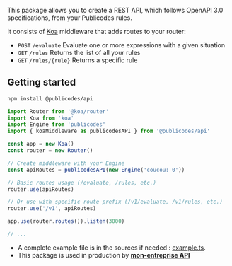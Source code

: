 This package allows you to create a REST API, which follows OpenAPI 3.0 specifications, from your Publicodes rules.

It consists of [Koa](https://github.com/koajs/koa) middleware that adds routes to your router:

- `POST` `/evaluate` Evaluate one or more expressions with a given situation
- `GET` `/rules` Returns the list of all your rules
- `GET` `/rules/{rule}` Returns a specific rule

## Getting started

```bash
npm install @publicodes/api
```

```ts
import Router from '@koa/router'
import Koa from 'koa'
import Engine from 'publicodes'
import { koaMiddleware as publicodesAPI } from '@publicodes/api'

const app = new Koa()
const router = new Router()

// Create middleware with your Engine
const apiRoutes = publicodesAPI(new Engine('coucou: 0'))

// Basic routes usage (/evaluate, /rules, etc.)
router.use(apiRoutes)

// Or use with specific route prefix (/v1/evaluate, /v1/rules, etc.)
router.use('/v1', apiRoutes)

app.use(router.routes()).listen(3000)

// ...
```

- A complete example file is in the sources if needed : [example.ts](https://github.com/publicodes/publicodes/blob/master/packages/rest-api/example.ts).
- This package is used in production by **[mon-entreprise API](https://mon-entreprise.urssaf.fr/d%C3%A9veloppeur/api)**
